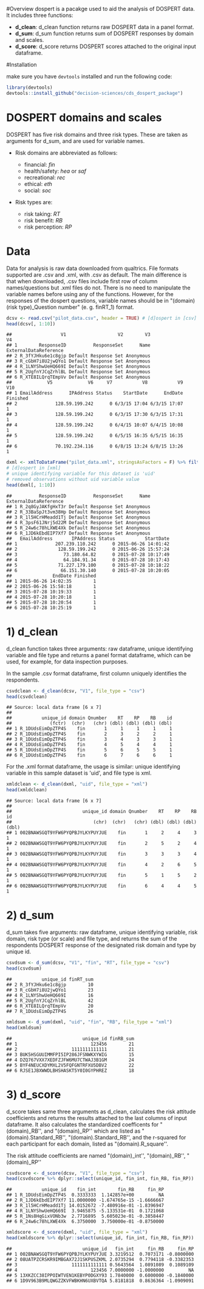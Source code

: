 
#Overview
dospert is a pacakge used to aid the analysis of DOSPERT data. It includes three functions:

- **d_clean**: d_clean function returns raw DOSPERT data in a panel format. 
- **d_sum**: d_sum function returns sum of DOSPERT responses by domain and scales.
- **d_score**: d_score returns DOSPERT scores attached to the original input dataframe.

#Installation

make sure you have `devtools` installed and run the following code:

```r
library(devtools)
devtools::install_github("decision-sciences/cds_dospert_package")
```


# DOSPERT domains and scales
DOSPERT has five risk domains and three risk types. These are taken as arguments for d_sum, and are used for variable names. 

- Risk domains are abbreviated as follows:
    + financial: *fin*
    + health/safety: *hea* or *saf*
    + recreational: *rec*
    + ethical: *eth*
    + social: *soc*
    
- Risk types are:
    + risk taking: *RT*
    + risk benefit: *RB*
    + risk perception: *RP*
    

# Data
Data for analysis is raw data downloaded from qualtrics. File formats supported are .csv and .xml, with .csv as default. The main difference is that when downloaded, .csv files include first row of column names/questions but .xml files do not. There is no need to manipulate the variable names before using any of the functions. However, for the responses of the dospert questions, variable names should be in "(domain)(risk type)_Question number" (e. g. finRT_1) format. 






```r
dcsv <- read.csv("pilot_data.csv", header = TRUE) # [d]ospert in [csv]
head(dcsv[, 1:10])
```

```
##                  V1                   V2        V3                    V4
## 1        ResponseID          ResponseSet      Name ExternalDataReference
## 2 R_3fYJHku6e1c8gjp Default Response Set Anonymous                      
## 3 R_cGbH7i8U2jwQYo1 Default Response Set Anonymous                      
## 4 R_1LNYShwUeHQ669I Default Response Set Anonymous                      
## 5 R_2UgfnYJCqZrhlBL Default Response Set Anonymous                      
## 6 R_XTE8ILQrqTEmpVv Default Response Set Anonymous                      
##             V5             V6     V7           V8           V9      V10
## 1 EmailAddress      IPAddress Status    StartDate      EndDate Finished
## 2              128.59.199.242      0 6/3/15 17:04 6/3/15 17:07        1
## 3              128.59.199.242      0 6/3/15 17:30 6/3/15 17:31        1
## 4              128.59.199.242      0 6/4/15 10:07 6/4/15 10:08        1
## 5              128.59.199.242      0 6/5/15 16:35 6/5/15 16:35        1
## 6              70.192.234.116      0 6/8/15 13:24 6/8/15 13:26        1
```


```r
dxml <- xmlToDataFrame("pilot_data.xml", stringsAsFactors = F) %>% filter(uid != "")  
# [d]ospert in [xml]
# unique identifying variable for this dataset is 'uid'
# removed observations without uid variable value
head(dxml[, 1:10])
```

```
##          ResponseID          ResponseSet      Name ExternalDataReference
## 1 R_2q8GyJAKfgHxT3r Default Response Set Anonymous                      
## 2 R_33BaSpJt3vm38Hp Default Response Set Anonymous                      
## 3 R_1l5HCrHMeadd1Tj Default Response Set Anonymous                      
## 4 R_3psF61JNrj5d22M Default Response Set Anonymous                      
## 5 R_24w6c78hLXWE4Xk Default Response Set Anonymous                      
## 6 R_1JD6kEbdEIP7Xf7 Default Response Set Anonymous                      
##   EmailAddress       IPAddress Status           StartDate
## 1              207.239.110.242      0 2015-06-26 14:01:42
## 2               128.59.199.242      0 2015-06-26 15:57:24
## 3                 73.180.64.82      0 2015-07-28 10:17:49
## 4                 64.184.91.34      0 2015-07-28 10:17:43
## 5               71.227.179.100      0 2015-07-28 10:18:22
## 6                66.151.30.140      0 2015-07-28 10:20:05
##               EndDate Finished
## 1 2015-06-26 14:02:35        1
## 2 2015-06-26 15:58:18        1
## 3 2015-07-28 10:19:33        1
## 4 2015-07-28 10:20:18        1
## 5 2015-07-28 10:20:54        1
## 6 2015-07-28 10:25:19        1
```

# **1) d_clean**

d_clean function takes three arguments: raw dataframe, unique identifying variable and file type and returns a panel format dataframe, which can be used, for example, for data inspection purposes.



In the sample .csv format dataframe, first column uniquely identifies the respondents. 


```r
csvdclean <- d_clean(dcsv, "V1", file_type = "csv")
head(csvdclean)
```

```
## Source: local data frame [6 x 7]
## 
##           unique_id domain Qnumber    RT    RP    RB    id
##              (fctr)  (chr)   (chr) (dbl) (dbl) (dbl) (dbl)
## 1 R_1DUdsEimDpZTP4S    fin       1     1     1     1     1
## 2 R_1DUdsEimDpZTP4S    fin       2     3     2     2     1
## 3 R_1DUdsEimDpZTP4S    fin       3     4     3     3     1
## 4 R_1DUdsEimDpZTP4S    fin       4     5     4     4     1
## 5 R_1DUdsEimDpZTP4S    fin       5     6     5     5     1
## 6 R_1DUdsEimDpZTP4S    fin       6     7     6     6     1
```

For the .xml format dataframe, the usage is similar: unique identifying variable in this sample dataset is 'uid', and file type is xml.


```r
xmldclean <- d_clean(dxml, "uid", file_type = "xml")
head(xmldclean)
```

```
## Source: local data frame [6 x 7]
## 
##                          unique_id domain Qnumber    RT    RP    RB    id
##                              (chr)  (chr)   (chr) (dbl) (dbl) (dbl) (dbl)
## 1 002BNAWSGQT9YFW6PYQPBJYLKYPUYJUE    fin       1     2     4     3     1
## 2 002BNAWSGQT9YFW6PYQPBJYLKYPUYJUE    fin       2     5     2     4     1
## 3 002BNAWSGQT9YFW6PYQPBJYLKYPUYJUE    fin       3     3     3     4     1
## 4 002BNAWSGQT9YFW6PYQPBJYLKYPUYJUE    fin       4     2     6     5     1
## 5 002BNAWSGQT9YFW6PYQPBJYLKYPUYJUE    fin       5     1     5     2     1
## 6 002BNAWSGQT9YFW6PYQPBJYLKYPUYJUE    fin       6     4     4     5     1
```


# **2) d_sum**

d_sum takes five arguments: raw dataframe, unique identifying variable, risk domain, risk type (or scale) and file type, and returns the sum of the respondents DOSPERT response of the designated risk domain and type by unique id.


```r
csvdsum <- d_sum(dcsv, "V1", "fin", "RT", file_type = "csv")
head(csvdsum)
```

```
##           unique_id finRT_sum
## 2 R_3fYJHku6e1c8gjp        10
## 3 R_cGbH7i8U2jwQYo1        23
## 4 R_1LNYShwUeHQ669I        16
## 5 R_2UgfnYJCqZrhlBL        42
## 6 R_XTE8ILQrqTEmpVv        20
## 7 R_1DUdsEimDpZTP4S        26
```


```r
xmldsum <- d_sum(dxml, "uid", "fin", "RB", file_type = "xml")
head(xmldsum)
```

```
##                          unique_id finRB_sum
## 1                           123456        21
## 2                    1111111111111        21
## 3 BUK5HSGUUIMMFPI5IP286JFSNWKXYWIG        15
## 4 DZQ767VXX7XEDFZJFW6MU7CTWAJ3B1GM        24
## 5 BYF4NEUCXDYMXL2V5FQFGNTRFXU5DBV2        22
## 6 RJSE1JBXWWDLBHSHASKT5Y0I0GYPHREZ        18
```

# **3) d_score**

d_score takes same three arguments as d_clean, calculates the risk attitude coefficients and returns the results attached to the last columns of input dataframe. It also calculates the standardized coefficents for "(domain)_RB'', and "(domain)_RP'' which are listed as "(domain).Standard_RB'', "(domain).Standard_RB'', and the r-squared for each participant for each domain, listed as "(domain).R_square''. 

The risk attitude coefficients are named "(domain)_int'', "(domain)_RB'', "(domain)_RP''


```r
csvdscore <- d_score(dcsv, "V1", file_type = "csv")
head(csvdscore %>% dplyr::select(unique_id, fin_int, fin_RB, fin_RP))
```

```
##           unique_id    fin_int        fin_RB     fin_RP
## 1 R_1DUdsEimDpZTP4S  0.3333333  1.142857e+00         NA
## 2 R_1JD6kEbdEIP7Xf7 11.0000000 -1.674765e-15 -1.6666667
## 3 R_1l5HCrHMeadd1Tj 14.0152672 -7.480916e-01 -1.8396947
## 4 R_1LNYShwUeHQ669I  3.9465875 -5.133531e-01  0.1721068
## 5 R_1Ns8HqGixVONb3w  2.7716895  5.605023e-01 -0.3858447
## 6 R_24w6c78hLXWE4Xk  6.3750000  3.750000e-01 -0.8750000
```


```r
xmldscore <- d_score(dxml, "uid", file_type = "xml")
head(xmldscore %>% dplyr::select(unique_id, fin_int, fin_RB, fin_RP))
```

```
##                          unique_id   fin_int     fin_RB     fin_RP
## 1 002BNAWSGQT9YFW6PYQPBJYLKYPUYJUE 3.3219512  0.7073171 -0.8000000
## 2 08UATPZCRSKR9IMBGAX72J1SKPUSZKML 2.0735294  0.7794118 -0.3382353
## 3                    1111111111111 0.5643564  1.0891089  0.1089109
## 4                           123456 7.0000000 -1.0000000         NA
## 5 13XKZCC38IPPOIWTVEN1KEBYP0DGXY93 1.7840000  0.6000000 -0.1840000
## 6 1D9V963B9MLQWGZZKVFWBKHN6UXBVTQA 5.8181818  0.8636364 -1.0909091
```




